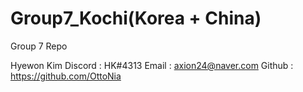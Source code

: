 # Group7_Kochi(Korea + China)
Group 7 Repo

Hyewon Kim
	Discord : HK#4313
	Email : axion24@naver.com
	Github : https://github.com/OttoNia
